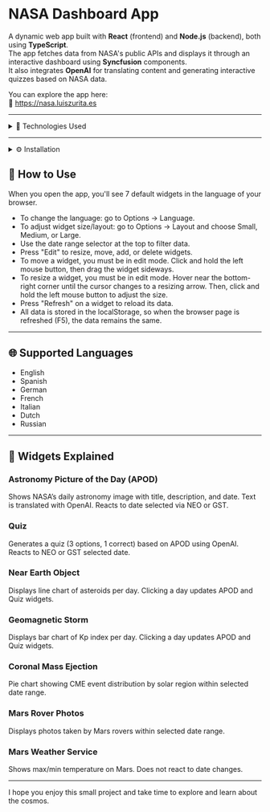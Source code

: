 # NASA Dashboard App

A dynamic web app built with **React** (frontend) and **Node.js** (backend), both using **TypeScript**.  
The app fetches data from NASA's public APIs and displays it through an interactive dashboard using **Syncfusion** components.  
It also integrates **OpenAI** for translating content and generating interactive quizzes based on NASA data.

You can explore the app here:  
🔗 https://nasa.luiszurita.es

---
<details>
<summary>🧩 Technologies Used</summary>

**Frontend**
- React
- WebSocket
- Syncfusion
- Axios
- Highcharts
- i18n (i18next)
- Moment.js
- Zustand
- Parcel
- TypeScript

**Backend**
- Axios
- dotenv
- Express
- Moment.js
- OpenAI
- ws
- Nodemon
- TypeScript

</details>

---

<details>
<summary>⚙️ Installation</summary>

There are two modes to run the app: **development** and **production**.  
**Development mode is recommended** as it’s simpler to set up.

### Clone the repository:

```bash
git clone https://github.com/verza22/bounceInsights
```

---

### Run Backend (Dev Mode):

> ⚠️ You must create a `.env` file in the `backend` directory.  
> You can copy it from `.env.example` and fill in your NASA and OpenAI API keys.

```bash
cd backend
npm install
npm run dev
# This will start the API on http://localhost:3001
```

---

### Run Frontend (Dev Mode):

```bash
cd frontend
npm install
npm run dev
# This will start the app on http://localhost:1234
```

---

### Run in Production:

```bash
npm run build
```

⚠️ Additional configuration is needed for NGINX.  
If you plan to deploy in production, please open a GitHub issue or contact me.

</details>

## 🚀 How to Use

When you open the app, you'll see 7 default widgets in the language of your browser.

- To change the language: go to Options → Language.
- To adjust widget size/layout: go to Options → Layout and choose Small, Medium, or Large.
- Use the date range selector at the top to filter data.
- Press "Edit" to resize, move, add, or delete widgets.
- To move a widget, you must be in edit mode. Click and hold the left mouse button, then drag the widget sideways.
- To resize a widget, you must be in edit mode. Hover near the bottom-right corner until the cursor changes to a resizing arrow. Then, click and hold the left mouse button to adjust the size.
- Press "Refresh" on a widget to reload its data.
- All data is stored in the localStorage, so when the browser page is refreshed (F5), the data remains the same.

---

## 🌐 Supported Languages

- English
- Spanish
- German
- French
- Italian
- Dutch
- Russian

---

## 🧱 Widgets Explained

### Astronomy Picture of the Day (APOD)
Shows NASA’s daily astronomy image with title, description, and date. Text is translated with OpenAI. Reacts to date selected via NEO or GST.

### Quiz
Generates a quiz (3 options, 1 correct) based on APOD using OpenAI. Reacts to NEO or GST selected date.

### Near Earth Object
Displays line chart of asteroids per day. Clicking a day updates APOD and Quiz widgets.

### Geomagnetic Storm
Displays bar chart of Kp index per day. Clicking a day updates APOD and Quiz widgets.

### Coronal Mass Ejection
Pie chart showing CME event distribution by solar region within selected date range.

### Mars Rover Photos
Displays photos taken by Mars rovers within selected date range.

### Mars Weather Service
Shows max/min temperature on Mars. Does not react to date changes.

---

I hope you enjoy this small project and take time to explore and learn about the cosmos.